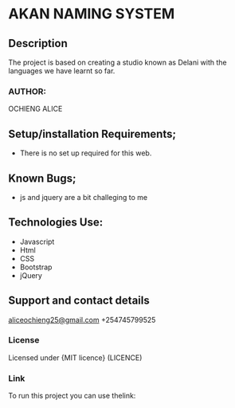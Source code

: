 # AKAN NAMING SYSTEM
## Description
The project is based on creating a studio known as Delani with the languages we have learnt so far.
### AUTHOR:
OCHIENG ALICE
## Setup/installation Requirements;
* There is no set up required for this web.
## Known Bugs;
* js and jquery are a bit challeging to me
## Technologies Use:
 * Javascript
 * Html
 * CSS
 * Bootstrap
 * jQuery
 ## Support and contact details
 aliceochieng25@gmail.com
+254745799525
### License
Licensed under {MIT licence} (LICENCE)
###  Link
To run this project you can use thelink: